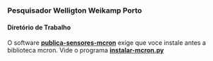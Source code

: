 ### Pesquisador Welligton Weikamp Porto ###
#### Diretório de Trabalho ####

O software **[publica-sensores-mcron](https://github.com/adenauery/Micropython/tree/main/Wellington_Weicamp_Porto/)** exige que voce instale antes a biblioteca mcron. Vide o programa **[instalar-mcron.py](https://github.com/adenauery/micropython/blob/main/instalar-mcron.py)**
